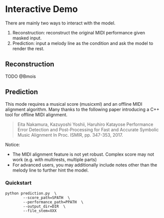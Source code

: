 # Interactive Demo

There are mainly two ways to interact with the model.

1. Reconstruction: reconstruct the original MIDI performance given masked input.
2. Prediction: input a melody line as the condition and ask the model to render the rest.

## Reconstruction

TODO @Bmois

## Prediction

This mode requires a musical score (musicxml) and an offline MIDI alignment algorithm.
Many thanks to the following paper introducing a C++ tool for offline MIDI alignment.

> Eita Nakamura, Kazuyoshi Yoshii, Haruhiro Katayose
> Performance Error Detection and Post-Processing for Fast and Accurate Symbolic Music Alignment
> In Proc. ISMIR, pp. 347-353, 2017.

Notice:

- The MIDI alignment feature is not yet robust. Complex score may not work (e.g. with multirests, multiple parts)
- For advanced users, you may additionally include notes other than the melody line to further hint the model.

### Quickstart

```shell
python prediction.py  \
        --score_path=SPATH  \
        --performance_path=PPATH  \
        --output_dir=DIR  \
        --file_stem=XXX
```